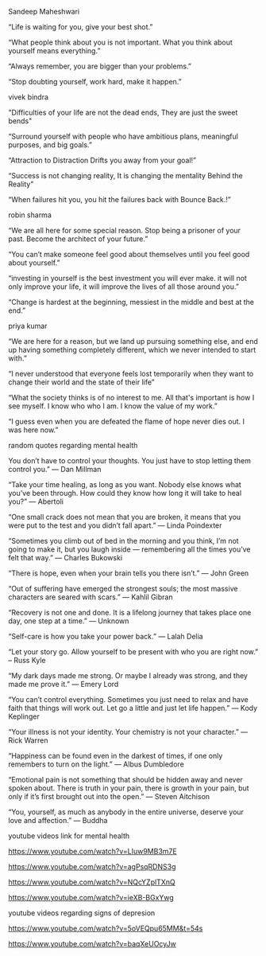  Sandeep Maheshwari
 
 
“Life is waiting for you, give your best shot.”

“What people think about you is not important. What you think about yourself means everything.” 

“Always remember, you are bigger than your problems.” 

“Stop doubting yourself, work hard, make it happen.”


vivek bindra 


"Difficulties of your life are not the dead ends, They are just the sweet bends"

“Surround yourself with people who have ambitious plans, meaningful purposes, and big goals.”

“Attraction to Distraction Drifts you away from your goal!”

“Success is not changing reality, It is changing the mentality Behind the Reality"

“When failures hit you, you hit the failures back with Bounce Back.!”



robin sharma


“We are all here for some special reason. Stop being a prisoner of your past. Become the architect of your future.”

“You can’t make someone feel good about themselves until you feel good about
yourself.”

“investing in yourself is the best investment you will ever make. it will not only improve your life, it will improve the lives of all those around you.”

“Change is hardest at the beginning, messiest in the middle and best at the end.”


priya kumar 

“We are here for a reason, but we land up pursuing something else, and end up having something completely different, which we never intended to start with.”

“I never understood that everyone feels lost temporarily when they want to change their world and the state of their life”

“What the society thinks is of no interest to me. All that's important is how I see myself. I know who who I am. I know the value of my work.”

“I guess even when you are defeated the flame of hope never dies out. I was here now.”


random quotes regarding mental health

You don’t have to control your thoughts. You just have to stop letting them control you.” — Dan Millman

“Take your time healing, as long as you want. Nobody else knows what you’ve been through. How could they know how long it will take to heal you?” — Abertoli

“One small crack does not mean that you are broken, it means that you were put to the test and you didn’t fall apart.” — Linda Poindexter

“Sometimes you climb out of bed in the morning and you think, I’m not going to make it, but you laugh inside — remembering all the times you’ve felt that way.” — Charles
Bukowski

“There is hope, even when your brain tells you there isn’t.” — John Green

“Out of suffering have emerged the strongest souls; the most massive characters are seared with scars.” — Kahlil Gibran

“Recovery is not one and done. It is a lifelong journey that takes place one day, one step at a time.” — Unknown

“Self-care is how you take your power back.” — Lalah Delia

“Let your story go. Allow yourself to be present with who you are right now.” – Russ Kyle

“My dark days made me strong. Or maybe I already was strong, and they made me prove it.” — Emery Lord

“You can’t control everything. Sometimes you just need to relax and have faith that things will work out. Let go a little and just let life happen.” — Kody Keplinger

“Your illness is not your identity. Your chemistry is not your character.” — Rick Warren

“Happiness can be found even in the darkest of times, if one only remembers to turn on the light.” — Albus Dumbledore

“Emotional pain is not something that should be hidden away and never spoken about. There is truth in your pain, there is growth in your pain, but only if it’s first brought out into the open.” — Steven Aitchison

“You, yourself, as much as anybody in the entire universe, deserve your love and affection.” — Buddha





youtube videos link for mental health 

https://www.youtube.com/watch?v=LIuw9MB3m7E

https://www.youtube.com/watch?v=agPsqRDNS3g

https://www.youtube.com/watch?v=NQcYZplTXnQ

https://www.youtube.com/watch?v=ieXB-BGxYwg



youtube videos regarding signs of depresion 

https://www.youtube.com/watch?v=5oVEQpu65MM&t=54s

https://www.youtube.com/watch?v=baqXeUOcyJw
